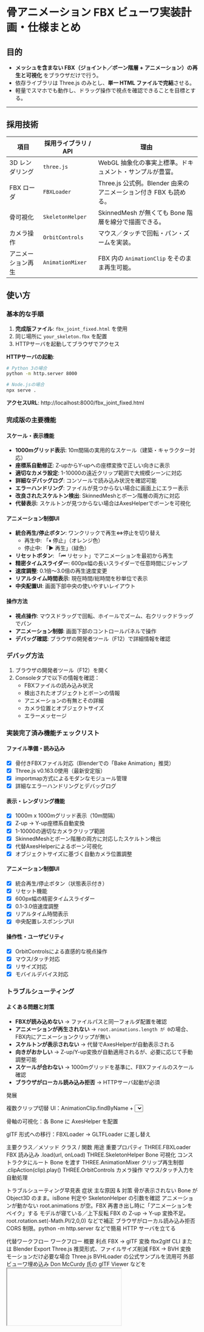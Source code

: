 # 骨アニメーション FBX ビューワ実装計画・仕様まとめ

## 目的
- **メッシュを含まない FBX（ジョイント／ボーン階層 + アニメーション）の再生と可視化** をブラウザだけで行う。  
- 依存ライブラリは Three.js のみとし、**単一 HTML ファイルで完結**させる。  
- 軽量でスマホでも動作し、ドラッグ操作で視点を確認できることを目標とする。

---

## 採用技術
| 項目                 | 採用ライブラリ / API | 理由 |
|----------------------|----------------------|------|
| 3D レンダリング      | `three.js`           | WebGL 抽象化の事実上標準。ドキュメント・サンプルが豊富。 |
| FBX ローダ           | `FBXLoader`          | Three.js 公式例。Blender 由来のアニメーション付き FBX も読める。 |
| 骨可視化             | `SkeletonHelper`     | SkinnedMesh が無くても Bone 階層を線分で描画できる。 |
| カメラ操作           | `OrbitControls`      | マウス／タッチで回転・パン・ズームを実装。 |
| アニメーション再生   | `AnimationMixer`     | FBX 内の `AnimationClip` をそのまま再生可能。 |


## 使い方

### 基本的な手順
1. **完成版ファイル**: `fbx_joint_fixed.html` を使用
2. 同じ場所に `your_skeleton.fbx` を配置
3. HTTPサーバを起動してブラウザでアクセス

**HTTPサーバの起動**:
```bash
# Python 3の場合
python -m http.server 8000

# Node.jsの場合
npx serve .
```

**アクセスURL**: http://localhost:8000/fbx_joint_fixed.html

### 完成版の主要機能

#### スケール・表示機能
- **1000mグリッド表示**: 10m間隔の実用的なスケール（建築・キャラクター対応）
- **座標系自動修正**: Z-upからY-upへの座標変換で正しい向きに表示
- **適切なカメラ設定**: 1-10000の遠近クリップ範囲で大規模シーンに対応
- **詳細なデバッグログ**: コンソールで読み込み状況を確認可能
- **エラーハンドリング**: ファイルが見つからない場合に画面上にエラー表示
- **改良されたスケルトン検出**: SkinnedMeshとボーン階層の両方に対応
- **代替表示**: スケルトンが見つからない場合はAxesHelperでボーンを可視化

#### アニメーション制御UI
- **統合再生/停止ボタン**: ワンクリックで再生⇔停止を切り替え
  - 再生中: 「⏸ 停止」（オレンジ色）
  - 停止中: 「▶ 再生」（緑色）
- **リセットボタン**: 「⏮ リセット」でアニメーションを最初から再生
- **精密タイムスライダー**: 600px幅の長いスライダーで任意時間にジャンプ
- **速度調整**: 0.1倍〜3.0倍の再生速度変更
- **リアルタイム時間表示**: 現在時間/総時間を秒単位で表示
- **中央配置UI**: 画面下部中央の使いやすいレイアウト

#### 操作方法
- **視点操作**: マウスドラッグで回転、ホイールでズーム、右クリックドラッグでパン
- **アニメーション制御**: 画面下部のコントロールパネルで操作
- **デバッグ確認**: ブラウザの開発者ツール（F12）で詳細情報を確認

### デバッグ方法
1. ブラウザの開発者ツール（F12）を開く
2. Consoleタブで以下の情報を確認：
   - FBXファイルの読み込み状況
   - 検出されたオブジェクトとボーンの情報
   - アニメーションの有無とその詳細
   - カメラ位置とオブジェクトサイズ
   - エラーメッセージ

### 実装完了済み機能チェックリスト
#### ファイル準備・読み込み
- [x] 骨付きFBXファイル対応（Blenderでの「Bake Animation」推奨）
- [x] Three.js v0.163.0使用（最新安定版）
- [x] importmap方式によるモダンなモジュール管理
- [x] 詳細なエラーハンドリングとデバッグログ

#### 表示・レンダリング機能
- [x] 1000m x 1000mグリッド表示（10m間隔）
- [x] Z-up → Y-up座標系自動変換
- [x] 1-10000の適切なカメラクリップ範囲
- [x] SkinnedMeshとボーン階層の両方に対応したスケルトン検出
- [x] 代替AxesHelperによるボーン可視化
- [x] オブジェクトサイズに基づく自動カメラ位置調整

#### アニメーション制御UI
- [x] 統合再生/停止ボタン（状態表示付き）
- [x] リセット機能
- [x] 600px幅の精密タイムスライダー
- [x] 0.1-3.0倍速度調整
- [x] リアルタイム時間表示
- [x] 中央配置レスポンシブUI

#### 操作性・ユーザビリティ
- [x] OrbitControlsによる直感的な視点操作
- [x] マウス/タッチ対応
- [x] リサイズ対応
- [x] モバイルデバイス対応

### トラブルシューティング
#### よくある問題と対策
- **FBXが読み込めない** → ファイルパスと同一フォルダ配置を確認
- **アニメーションが再生されない** → `root.animations.length が 0`の場合、FBX内にアニメーションクリップが無い
- **スケルトンが表示されない** → 代替でAxesHelperが自動表示される
- **向きがおかしい** → Z-up/Y-up変換が自動適用されるが、必要に応じて手動調整可能
- **スケールが合わない** → 1000mグリッドを基準に、FBXファイルのスケール確認
- **ブラウザがローカル読み込み拒否** → HTTPサーバ起動が必須

発展

複数クリップ切替 UI：AnimationClip.findByName + <select>

骨軸の可視化：各 Bone に AxesHelper を配置

glTF 形式への移行：FBXLoader → GLTFLoader に差し替え

主要クラス／メソッド
クラス / 関数	用途	重要プロパティ
THREE.FBXLoader	FBX 読み込み	.load(url, onLoad)
THREE.SkeletonHelper	Bone 可視化	コンストラクタにルート Bone を渡す
THREE.AnimationMixer	クリップ再生制御	.clipAction(clip).play()
THREE.OrbitControls	カメラ操作	マウス/タッチ入力を自動処理

トラブルシューティング早見表
症状	主な原因 & 対策
骨が表示されない	Bone が Object3D のまま。isBone 判定や SkeletonHelper の引数を確認
アニメーションが動かない	root.animations が空。FBX 再書き出し時に「アニメーションをベイク」する
モデルが寝ている／上下反転	FBX の Z-up → Y-up 変換不足。root.rotation.set(-Math.PI/2,0,0) などで補正
ブラウザがローカル読み込み拒否	CORS 制限。python -m http.server などで簡易 HTTP サーバを立てる

代替ワークフロー
ワークフロー	概要	利点
FBX → glTF 変換	fbx2gltf CLI または Blender Export	Three.js 推奨形式、ファイルサイズ削減
FBX → BVH 変換	モーションだけ必要な場合	Three.js BVHLoader の公式サンプルを流用可
外部ビューワ埋め込み	Don McCurdy 氏の glTF Viewer などを <iframe> で埋め込む	実装コスト最小、ただし変換が前提

今後の拡張アイデア
GUI：dat.GUI / lil-gui でアニメーション速度・停止などを調整

Web Components 化：Viewer をカスタム要素 <skeleton-viewer> として切り出し、再利用性向上

ドラッグ＆ドロップ読込：<input type="file"> で任意の FBX をそのまま表示

モバイル最適化：デバイスピクセル比に応じて renderer.setPixelRatio を調整